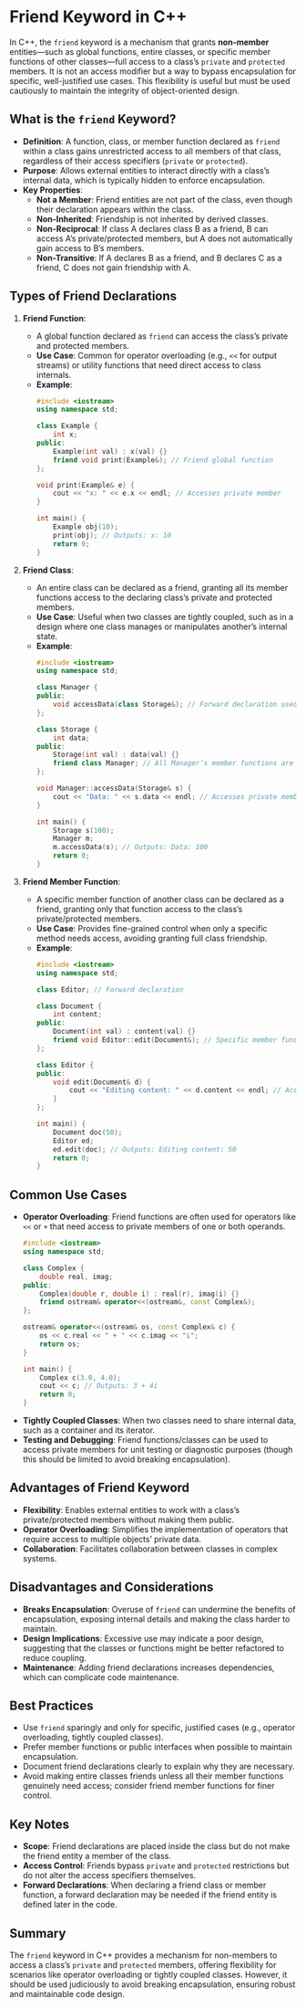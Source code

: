 # Friend Keyword in C++

In C++, the `friend` keyword is a mechanism that grants **non-member** entities—such as global functions, entire classes, or specific member functions of other classes—full access to a class’s `private` and `protected` members. It is not an access modifier but a way to bypass encapsulation for specific, well-justified use cases. This flexibility is useful but must be used cautiously to maintain the integrity of object-oriented design.

## What is the `friend` Keyword?

- **Definition**: A function, class, or member function declared as `friend` within a class gains unrestricted access to all members of that class, regardless of their access specifiers (`private` or `protected`).
- **Purpose**: Allows external entities to interact directly with a class’s internal data, which is typically hidden to enforce encapsulation.
- **Key Properties**:
  - **Not a Member**: Friend entities are not part of the class, even though their declaration appears within the class.
  - **Non-Inherited**: Friendship is not inherited by derived classes.
  - **Non-Reciprocal**: If class A declares class B as a friend, B can access A’s private/protected members, but A does not automatically gain access to B’s members.
  - **Non-Transitive**: If A declares B as a friend, and B declares C as a friend, C does not gain friendship with A.

## Types of Friend Declarations

1. **Friend Function**:
   - A global function declared as `friend` can access the class’s private and protected members.
   - **Use Case**: Common for operator overloading (e.g., `<<` for output streams) or utility functions that need direct access to class internals.
   - **Example**:
     ```cpp
     #include <iostream>
     using namespace std;

     class Example {
         int x;
     public:
         Example(int val) : x(val) {}
         friend void print(Example&); // Friend global function
     };

     void print(Example& e) {
         cout << "x: " << e.x << endl; // Accesses private member
     }

     int main() {
         Example obj(10);
         print(obj); // Outputs: x: 10
         return 0;
     }
     ```

2. **Friend Class**:
   - An entire class can be declared as a friend, granting all its member functions access to the declaring class’s private and protected members.
   - **Use Case**: Useful when two classes are tightly coupled, such as in a design where one class manages or manipulates another’s internal state.
   - **Example**:
     ```cpp
     #include <iostream>
     using namespace std;

     class Manager {
     public:
         void accessData(class Storage&); // Forward declaration used
     };

     class Storage {
         int data;
     public:
         Storage(int val) : data(val) {}
         friend class Manager; // All Manager’s member functions are friends
     };

     void Manager::accessData(Storage& s) {
         cout << "Data: " << s.data << endl; // Accesses private member
     }

     int main() {
         Storage s(100);
         Manager m;
         m.accessData(s); // Outputs: Data: 100
         return 0;
     }
     ```

3. **Friend Member Function**:
   - A specific member function of another class can be declared as a friend, granting only that function access to the class’s private/protected members.
   - **Use Case**: Provides fine-grained control when only a specific method needs access, avoiding granting full class friendship.
   - **Example**:
     ```cpp
     #include <iostream>
     using namespace std;

     class Editor; // Forward declaration

     class Document {
         int content;
     public:
         Document(int val) : content(val) {}
         friend void Editor::edit(Document&); // Specific member function as friend
     };

     class Editor {
     public:
         void edit(Document& d) {
             cout << "Editing content: " << d.content << endl; // Accesses private member
         }
     };

     int main() {
         Document doc(50);
         Editor ed;
         ed.edit(doc); // Outputs: Editing content: 50
         return 0;
     }
     ```

## Common Use Cases
- **Operator Overloading**: Friend functions are often used for operators like `<<` or `+` that need access to private members of one or both operands.
  ```cpp
  #include <iostream>
  using namespace std;

  class Complex {
      double real, imag;
  public:
      Complex(double r, double i) : real(r), imag(i) {}
      friend ostream& operator<<(ostream&, const Complex&);
  };

  ostream& operator<<(ostream& os, const Complex& c) {
      os << c.real << " + " << c.imag << "i";
      return os;
  }

  int main() {
      Complex c(3.0, 4.0);
      cout << c; // Outputs: 3 + 4i
      return 0;
  }
  ```
- **Tightly Coupled Classes**: When two classes need to share internal data, such as a container and its iterator.
- **Testing and Debugging**: Friend functions/classes can be used to access private members for unit testing or diagnostic purposes (though this should be limited to avoid breaking encapsulation).

## Advantages of Friend Keyword
- **Flexibility**: Enables external entities to work with a class’s private/protected members without making them public.
- **Operator Overloading**: Simplifies the implementation of operators that require access to multiple objects’ private data.
- **Collaboration**: Facilitates collaboration between classes in complex systems.

## Disadvantages and Considerations
- **Breaks Encapsulation**: Overuse of `friend` can undermine the benefits of encapsulation, exposing internal details and making the class harder to maintain.
- **Design Implications**: Excessive use may indicate a poor design, suggesting that the classes or functions might be better refactored to reduce coupling.
- **Maintenance**: Adding friend declarations increases dependencies, which can complicate code maintenance.

## Best Practices
- Use `friend` sparingly and only for specific, justified cases (e.g., operator overloading, tightly coupled classes).
- Prefer member functions or public interfaces when possible to maintain encapsulation.
- Document friend declarations clearly to explain why they are necessary.
- Avoid making entire classes friends unless all their member functions genuinely need access; consider friend member functions for finer control.

## Key Notes
- **Scope**: Friend declarations are placed inside the class but do not make the friend entity a member of the class.
- **Access Control**: Friends bypass `private` and `protected` restrictions but do not alter the access specifiers themselves.
- **Forward Declarations**: When declaring a friend class or member function, a forward declaration may be needed if the friend entity is defined later in the code.

## Summary
The `friend` keyword in C++ provides a mechanism for non-members to access a class’s `private` and `protected` members, offering flexibility for scenarios like operator overloading or tightly coupled classes. However, it should be used judiciously to avoid breaking encapsulation, ensuring robust and maintainable code design.